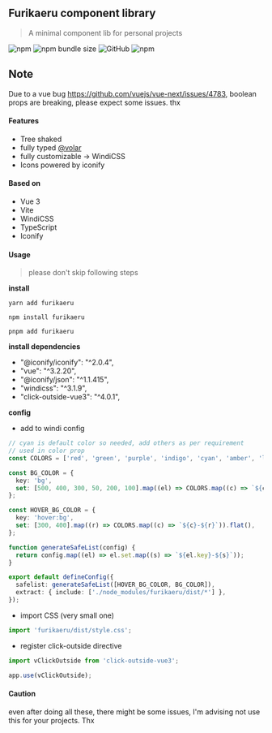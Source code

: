 ## Furikaeru component library

> A minimal component lib for personal projects

![npm](https://img.shields.io/npm/v/furikaeru) ![npm bundle size](https://img.shields.io/bundlephobia/minzip/furikaeru) ![GitHub](https://img.shields.io/github/license/soulsam480/furikaeru) ![npm](https://img.shields.io/npm/dm/furikaeru)

## Note
Due to a vue bug https://github.com/vuejs/vue-next/issues/4783, boolean props are breaking, please expect some issues. thx

#### Features
- Tree shaked
- fully typed [@volar](https://github.com/johnsoncodehk/volar)
- fully customizable -> WindiCSS
- Icons powered by iconify

#### Based on 
- Vue 3 
- Vite
- WindiCSS
- TypeScript
- Iconify

#### Usage
> please don't skip following steps

__install__

```
yarn add furikaeru

npm install furikaeru

pnpm add furikaeru
```
__install dependencies__
- "@iconify/iconify": "^2.0.4",
- "vue": "^3.2.20",
- "@iconify/json": "^1.1.415",
- "windicss": "^3.1.9",
- "click-outside-vue3": "^4.0.1",

__config__

- add to windi config
```ts
// cyan is default color so needed, add others as per requirement
// used in color prop
const COLORS = ['red', 'green', 'purple', 'indigo', 'cyan', 'amber', 'lime'];

const BG_COLOR = {
  key: 'bg',
  set: [500, 400, 300, 50, 200, 100].map((el) => COLORS.map((c) => `${c}-${el}`)).flat(),
};

const HOVER_BG_COLOR = {
  key: 'hover:bg',
  set: [300, 400].map((r) => COLORS.map((c) => `${c}-${r}`)).flat(),
};

function generateSafeList(config) {
  return config.map((el) => el.set.map((s) => `${el.key}-${s}`));
}

export default defineConfig({
  safelist: generateSafeList([HOVER_BG_COLOR, BG_COLOR]),
  extract: { include: ['./node_modules/furikaeru/dist/*'] },
});
```
- import CSS (very small one)
```ts
import 'furikaeru/dist/style.css';
```
- register click-outside directive
```ts
import vClickOutside from 'click-outside-vue3';

app.use(vClickOutside);
```

#### Caution
even after doing all these, there might be some issues, I'm advising not use this for your projects. Thx